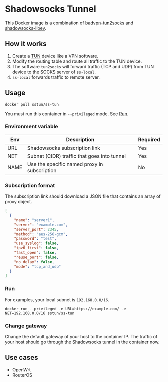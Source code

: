 # Shadowsocks Tunnel

This Docker image is a combination of [badvpn-tun2socks](https://github.com/ambrop72/badvpn)
and [shadowsocks-libev](https://github.com/shadowsocks/shadowsocks-libev).

## How it works

1. Create a [TUN](https://en.wikipedia.org/wiki/TUN/TAP) device like a VPN software.
2. Modify the routing table and route all traffic to the TUN device.
3. The software `tun2socks` will forward traffic (TCP and UDP) from TUN device to the SOCKS server of `ss-local`.
4. `ss-local` forwards traffic to remote server.

## Usage

```shell
docker pull sstun/ss-tun
```

You must run this container in `--privileged` mode. See [Run](#Run).

### Environment variable

| Env  | Description                                  | Required |
|------|----------------------------------------------|----------|
| URL  | Shadowsocks subscription link                | Yes      |
| NET  | Subnet (CIDR) traffic that goes into tunnel  | Yes      |
| NAME | Use the specific named proxy in subscription | No       |

### Subscription format

The subscription link should download a JSON file that contains an array of proxy object.

```json
[
  {
    "name": "server1",
    "server": "example.com",
    "server_port": 2345,
    "method": "aes-256-gcm",
    "password": "test",
    "use_syslog": false,
    "ipv6_first": false,
    "fast_open": false,
    "reuse_port": false,
    "no_delay": false,
    "mode": "tcp_and_udp"
  }
]
```

### Run

For examples, your local subnet is `192.168.0.0/16`.

```shell
docker run --privileged -e URL=https://example.com/ -e NET=192.168.0.0/16 sstun/ss-tun
```

### Change gateway

Change the default gateway of your host to the container IP. The traffic of your host should go through the Shadowsocks
tunnel in the container now.

## Use cases

- OpenWrt
- RouterOS
